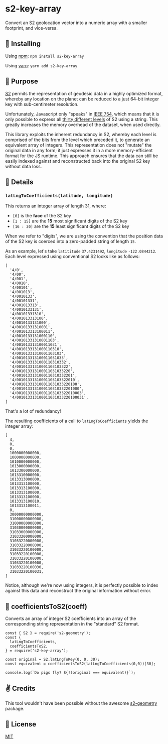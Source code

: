 # s2-key-array
Convert an S2 geolocation vector into a numeric array with a smaller footprint, and vice-versa.

## 🚀 Installing
Using [npm]():
`npm install s2-key-array`

Using [yarn]():
`yarn add s2-key-array`

## 🔧 Purpose
[S2](http://blog.christianperone.com/2015/08/googles-s2-geometry-on-the-sphere-cells-and-hilbert-curve/) permits the representation of geodesic data in a highly optimized format, whereby any location on the planet can be reduced to a just 64-bit integer key with sub-centimeter resolution.

Unfortunately, Javascript only "speaks" in [IEEE 754](https://medium.com/@sarafecadu/64-bit-floating-point-a-javascript-story-fa6aad266665), which means that it is only possible to express all [thirty different levels](http://s2geometry.io/resources/s2cell_statistics.html) of S2 using a string. This greatly increases the memory overhead of the dataset, when used directly.

This library exploits the inherent redundancy in S2, whereby each level is comprised of the bits from the level which preceded it, to generate an equivalent array of integers. This representation does not "mutate" the original data in any form; it just expresses it in a more memory-efficient format for the JS runtime. This approach ensures that the data can still be easily indexed against and reconstructed back into the original S2 key without data loss.

## 🎒 Details
### `latLngToCoefficients(latitude, longitude)`

This returns an integer array of length 31, where:
  - `[0]` is the **face** of the S2 key
  - `[1 : 15]` are the **15** most significant digits of the S2 key
  - `[16 : 30]` are the **15** least significant digits of the S2 key

When we refer to "digits", we are using the convention that the position data of the S2 key is coerced into a zero-padded string of length `15`.

As an example, let's take `latititude` `37.4231492`, `longitude` `-122.0844212`. Each level expressed using conventional S2 looks like as follows:

```
[
  '4/0',
  '4/00',
  '4/001',
  '4/0010',
  '4/00101',
  '4/001013',
  '4/0010133',
  '4/00101331',
  '4/001013313',
  '4/0010133131',
  '4/00101331310',
  '4/001013313100',
  '4/0010133131000',
  '4/00101331310001',
  '4/001013313100011',
  '4/0010133131000110',
  '4/00101331310001103',
  '4/001013313100011031',
  '4/0010133131000110310',
  '4/00101331310001103103',
  '4/001013313100011031033',
  '4/0010133131000110310332',
  '4/00101331310001103103322',
  '4/001013313100011031033220',
  '4/0010133131000110310332201',
  '4/00101331310001103103322010',
  '4/001013313100011031033220100',
  '4/0010133131000110310332201000',
  '4/00101331310001103103322010003',
  '4/001013313100011031033220100031',
]
```

That's a lot of redundancy!

The resulting coefficients of a call to `latLngToCoefficients` yields the integer array:

```
[
  4,
  0,
  0,
  1000000000000,
  1000000000000,
  1010000000000,
  1013000000000,
  1013300000000,
  1013310000000,
  1013313000000,
  1013313100000,
  1013313100000,
  1013313100000,
  1013313100000,
  1013313100010,
  1013313100011,
  0,
  30000000000000,
  31000000000000,
  31000000000000,
  31030000000000,
  31033000000000,
  31033200000000,
  31033220000000,
  31033220000000,
  31033220100000,
  31033220100000,
  31033220100000,
  31033220100000,
  31033220100030,
  31033220100031,
]
```
Notice, although we're now using integers, it is perfectly possible to index against this data and reconstruct the original information without error.

## 🔄 coefficientsToS2(coeff)

Converts an array of integer S2 coefficients into an array of the corresponding string representation in the "standard" S2 format.

```
const { S2 } = require('s2-geometry');
const {
  latLngToCoefficients,
  coefficientsToS2,
} = require('s2-key-array');

const original = S2.latLngToKey(0, 0, 30);
const equivalent = coefficientsToS2(latLngToCoefficients(0,0))[30];

console.log(`Do pigs fly? ${!(original === equivalent)}`);
```

## ✌️ Credits
This tool wouldn't have been possible without the awesome [s2-geometry]() package.

## 👻 License
[MIT](https://opensource.org/licenses/MIT)
